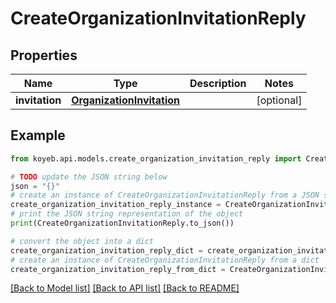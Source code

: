 # CreateOrganizationInvitationReply


## Properties

Name | Type | Description | Notes
------------ | ------------- | ------------- | -------------
**invitation** | [**OrganizationInvitation**](OrganizationInvitation.md) |  | [optional] 

## Example

```python
from koyeb.api.models.create_organization_invitation_reply import CreateOrganizationInvitationReply

# TODO update the JSON string below
json = "{}"
# create an instance of CreateOrganizationInvitationReply from a JSON string
create_organization_invitation_reply_instance = CreateOrganizationInvitationReply.from_json(json)
# print the JSON string representation of the object
print(CreateOrganizationInvitationReply.to_json())

# convert the object into a dict
create_organization_invitation_reply_dict = create_organization_invitation_reply_instance.to_dict()
# create an instance of CreateOrganizationInvitationReply from a dict
create_organization_invitation_reply_from_dict = CreateOrganizationInvitationReply.from_dict(create_organization_invitation_reply_dict)
```
[[Back to Model list]](../README.md#documentation-for-models) [[Back to API list]](../README.md#documentation-for-api-endpoints) [[Back to README]](../README.md)


